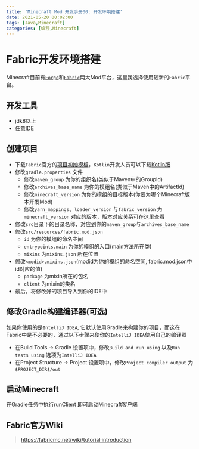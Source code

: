 ```yaml
---
title: 'Minecraft Mod 开发手册00: 开发环境搭建'
date: 2021-05-20 00:02:00
tags: [Java,Minecraft]
categories: [编程,Minecraft]
---
```


# Fabric开发环境搭建
Minecraft目前有[`Forge`](https://forums.minecraftforge.net/)和[`Fabric`](https://fabricmc.net/)两大Mod平台，这里我选择使用较新的`Fabric`平台。

## 开发工具
- jdk8以上
- 任意IDE

## 创建项目
- 下载`Fabric`官方的[项目初始模板](https://github.com/FabricMC/fabric-example-mod/)，`Kotlin`开发人员可以下载[Kotlin版](https://github.com/natanfudge/fabric-example-mod-kotlin)
- 修改`gradle.properties` 文件
  - 修改`maven_group` 为你的组织名(类似于Maven中的GroupId)
  - 修改`archives_base_name` 为你的模组名(类似于Maven中的ArtifactId)
  - 修改`minecraft_version` 为你的模组的目标版本(你要为哪个Minecraft版本开发Mod)
  - 修改`yarn_mappings`、`loader_version` 与`fabric_version` 为`minecraft_version` 对应的版本，版本对应关系可在[这里](https://fabricmc.net/versions.html)查看
- 修改`src`目录下的目录名称，对应到你的`maven_group`与`archives_base_name`
- 修改`src/resources/fabric.mod.json`
  - `id` 为你的模组的命名空间
  - `entrypoints.main` 为你的模组的入口(main方法所在类)
  - `mixins` 为`mixins.json` 所在位置
- 修改`<modid>.mixins.json`(modid为你的模组的命名空间, fabric.mod.json中id对应的值)
  - `package` 为mixin所在的包名
  - `client` 为mixin的类名
- 最后，将修改好的项目导入到你的IDE中

<!-- more -->

## 修改Gradle构建编译器(可选)
如果你使用的是`IntelliJ IDEA`, 它默认使用Gradle来构建你的项目，而这在Fabric中是不必要的，通过以下步骤来使你的`IntelliJ IDEA`使用自己的编译器
- 在Build Tools -> Gradle 设置项中，修改`Build and run using` 以及`Run tests using` 选项为`IntelliJ IDEA`
- 在Project Structure -> Project 设置项中，修改`Project compiler output` 为`$PROJECT_DIR$/out`

## 启动Minecraft
在Gradle任务中执行runClient 即可启动Minecraft客户端

## Fabric官方Wiki
> https://fabricmc.net/wiki/tutorial:introduction

